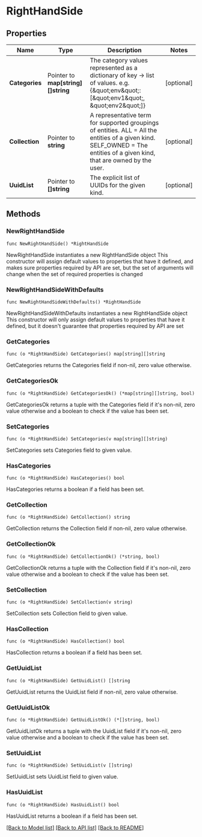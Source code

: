 # RightHandSide

## Properties

Name | Type | Description | Notes
------------ | ------------- | ------------- | -------------
**Categories** | Pointer to **map[string][]string** | The category values represented as a dictionary of key -&gt; list of values. e.g.{\&quot;env\&quot;:[\&quot;env1\&quot;, \&quot;env2\&quot;]}  | [optional] 
**Collection** | Pointer to **string** | A representative term for supported groupings of entities. ALL &#x3D; All the entities of a given kind. SELF_OWNED &#x3D; The entities of a given kind, that are owned by the user.  | [optional] 
**UuidList** | Pointer to **[]string** | The explicit list of UUIDs for the given kind. | [optional] 

## Methods

### NewRightHandSide

`func NewRightHandSide() *RightHandSide`

NewRightHandSide instantiates a new RightHandSide object
This constructor will assign default values to properties that have it defined,
and makes sure properties required by API are set, but the set of arguments
will change when the set of required properties is changed

### NewRightHandSideWithDefaults

`func NewRightHandSideWithDefaults() *RightHandSide`

NewRightHandSideWithDefaults instantiates a new RightHandSide object
This constructor will only assign default values to properties that have it defined,
but it doesn't guarantee that properties required by API are set

### GetCategories

`func (o *RightHandSide) GetCategories() map[string][]string`

GetCategories returns the Categories field if non-nil, zero value otherwise.

### GetCategoriesOk

`func (o *RightHandSide) GetCategoriesOk() (*map[string][]string, bool)`

GetCategoriesOk returns a tuple with the Categories field if it's non-nil, zero value otherwise
and a boolean to check if the value has been set.

### SetCategories

`func (o *RightHandSide) SetCategories(v map[string][]string)`

SetCategories sets Categories field to given value.

### HasCategories

`func (o *RightHandSide) HasCategories() bool`

HasCategories returns a boolean if a field has been set.

### GetCollection

`func (o *RightHandSide) GetCollection() string`

GetCollection returns the Collection field if non-nil, zero value otherwise.

### GetCollectionOk

`func (o *RightHandSide) GetCollectionOk() (*string, bool)`

GetCollectionOk returns a tuple with the Collection field if it's non-nil, zero value otherwise
and a boolean to check if the value has been set.

### SetCollection

`func (o *RightHandSide) SetCollection(v string)`

SetCollection sets Collection field to given value.

### HasCollection

`func (o *RightHandSide) HasCollection() bool`

HasCollection returns a boolean if a field has been set.

### GetUuidList

`func (o *RightHandSide) GetUuidList() []string`

GetUuidList returns the UuidList field if non-nil, zero value otherwise.

### GetUuidListOk

`func (o *RightHandSide) GetUuidListOk() (*[]string, bool)`

GetUuidListOk returns a tuple with the UuidList field if it's non-nil, zero value otherwise
and a boolean to check if the value has been set.

### SetUuidList

`func (o *RightHandSide) SetUuidList(v []string)`

SetUuidList sets UuidList field to given value.

### HasUuidList

`func (o *RightHandSide) HasUuidList() bool`

HasUuidList returns a boolean if a field has been set.


[[Back to Model list]](../README.md#documentation-for-models) [[Back to API list]](../README.md#documentation-for-api-endpoints) [[Back to README]](../README.md)


